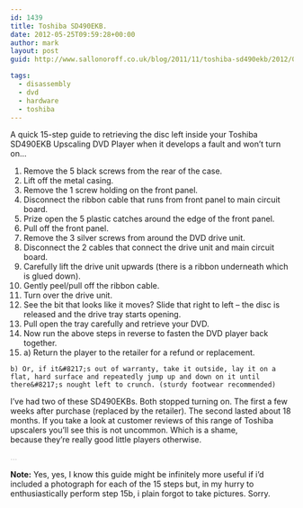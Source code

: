```yaml
---
id: 1439
title: Toshiba SD490EKB.
date: 2012-05-25T09:59:28+00:00
author: mark
layout: post
guid: http://www.sallonoroff.co.uk/blog/2011/11/toshiba-sd490ekb/2012/05/toshiba-sd490ekb/

tags:
  - disassembly
  - dvd
  - hardware
  - toshiba
---
```

A quick 15-step guide to retrieving the disc left inside your Toshiba SD490EKB Upscaling DVD Player when it develops a fault and won&#8217;t turn on&#8230;

  1. Remove the 5 black screws from the rear of the case.
  2. Lift off the metal casing.
  3. Remove the 1 screw holding on the front panel.
  4. Disconnect the ribbon cable that runs from front panel to main circuit board.
  5. Prize open the 5 plastic catches around the edge of the front panel.
  6. Pull off the front panel.
  7. Remove the 3 silver screws from around the DVD drive unit.
  8. Disconnect the 2 cables that connect the drive unit and main circuit board.
  9. Carefully lift the drive unit upwards (there is a ribbon underneath which is glued down).
 10. Gently peel/pull off the ribbon cable.
 11. Turn over the drive unit.
 12. See the bit that looks like it moves? Slide that right to left &#8211; the disc is released and the drive tray starts opening.
 13. Pull open the tray carefully and retrieve your DVD.
 14. Now run the above steps in reverse to fasten the DVD player back together.
 15. a) Return the player to the retailer for a refund or replacement.
  
    b) Or, if it&#8217;s out of warranty, take it outside, lay it on a flat, hard surface and repeatedly jump up and down on it until there&#8217;s nought left to crunch. (sturdy footwear recommended)

I&#8217;ve had two of these SD490EKBs. Both stopped turning on. The first a few weeks after purchase (replaced by the retailer). The second lasted about 18 months. If you take a look at customer reviews of this range of Toshiba upscalers you&#8217;ll see this is not uncommon. Which is a shame, because they&#8217;re really good little players otherwise.

<span style="color: #c0c0c0;">&#8230;</span>

**Note:** Yes, yes, I know this guide might be infinitely more useful if i&#8217;d included a photograph for each of the 15 steps but, in my hurry to enthusiastically perform step 15b, i plain forgot to take pictures. Sorry.

&nbsp;